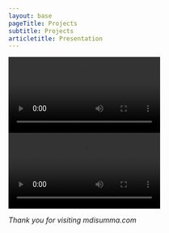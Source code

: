 ```yaml
---
layout: base
pageTitle: Projects
subtitle: Projects
articletitle: Presentation
---
```



<main> 
<video controls>
  <source src="../../images/color-theory.mp4" type="video/mp4">
  Your browser does not support the video tag.
</video>
<video controls>
  <source src="../../images/media_presentation.mp4" type="video/mp4">
  Your browser does not support the video tag.
</video>

*Thank you for visiting mdisumma.com*

</main>

